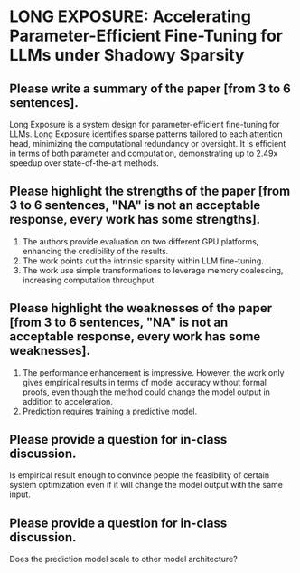 # LONG EXPOSURE: Accelerating Parameter-Efficient Fine-Tuning for LLMs under Shadowy Sparsity

## Please write a summary of the paper [from 3 to 6 sentences].
Long Exposure is a system design for parameter-efficient fine-tuning for LLMs. Long Exposure identifies sparse patterns tailored to each attention head, minimizing the computational redundancy or oversight. It is efficient in terms of both parameter and computation, demonstrating up to 2.49x speedup over state-of-the-art methods.

## Please highlight the strengths of the paper [from 3 to 6 sentences, "NA" is not an acceptable response, every work has some strengths].
1. The authors provide evaluation on two different GPU platforms, enhancing the credibility of the results.
2. The work points out the intrinsic sparsity within LLM fine-tuning.
3. The work use simple transformations to leverage memory coalescing, increasing computation throughput.

## Please highlight the weaknesses of the paper [from 3 to 6 sentences, "NA" is not an acceptable response, every work has some weaknesses].
1. The performance enhancement is impressive. However, the work only gives empirical results in terms of model accuracy without formal proofs, even though the method could change the model output in addition to acceleration.
2. Prediction requires training a predictive model.

## Please provide a question for in-class discussion.
Is empirical result enough to convince people the feasibility of certain system optimization even if it will change the model output with the same input.

## Please provide a question for in-class discussion.
Does the prediction model scale to other model architecture?

